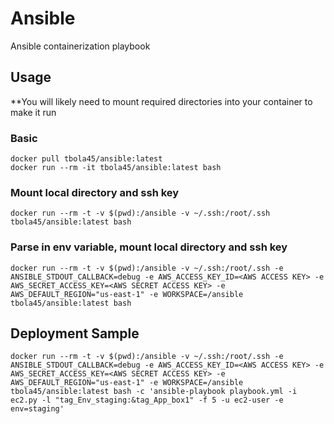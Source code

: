 # Ansible
Ansible containerization playbook


## Usage
**You will likely need to mount required directories into your container to make it run 

### Basic 

```
docker pull tbola45/ansible:latest
docker run --rm -it tbola45/ansible:latest bash
```
### Mount local directory and ssh key

```
docker run --rm -t -v $(pwd):/ansible -v ~/.ssh:/root/.ssh tbola45/ansible:latest bash
```

### Parse in env variable, mount local directory and ssh key

```
docker run --rm -t -v $(pwd):/ansible -v ~/.ssh:/root/.ssh -e ANSIBLE_STDOUT_CALLBACK=debug -e AWS_ACCESS_KEY_ID=<AWS ACCESS KEY> -e AWS_SECRET_ACCESS_KEY=<AWS SECRET ACCESS KEY> -e AWS_DEFAULT_REGION="us-east-1" -e WORKSPACE=/ansible tbola45/ansible:latest bash
```

## Deployment Sample

```
docker run --rm -t -v $(pwd):/ansible -v ~/.ssh:/root/.ssh -e ANSIBLE_STDOUT_CALLBACK=debug -e AWS_ACCESS_KEY_ID=<AWS ACCESS KEY> -e AWS_SECRET_ACCESS_KEY=<AWS SECRET ACCESS KEY> -e AWS_DEFAULT_REGION="us-east-1" -e WORKSPACE=/ansible tbola45/ansible:latest bash -c 'ansible-playbook playbook.yml -i ec2.py -l "tag_Env_staging:&tag_App_box1" -f 5 -u ec2-user -e env=staging'
```
